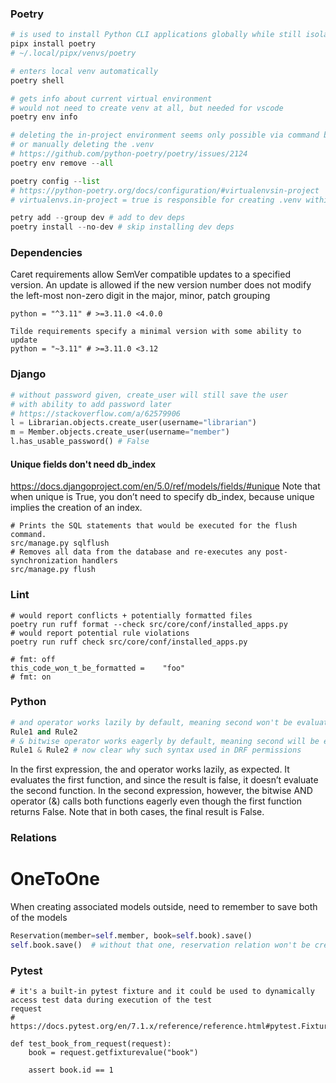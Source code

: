 ### Poetry
```python
# is used to install Python CLI applications globally while still isolating them in virtual environments
pipx install poetry
# ~/.local/pipx/venvs/poetry

# enters local venv automatically
poetry shell

# gets info about current virtual environment
# would not need to create venv at all, but needed for vscode
poetry env info

# deleting the in-project environment seems only possible via command below
# or manually deleting the .venv
# https://github.com/python-poetry/poetry/issues/2124
poetry env remove --all

poetry config --list
# https://python-poetry.org/docs/configuration/#virtualenvsin-project
# virtualenvs.in-project = true is responsible for creating .venv within project root(needed for vscode)

petry add --group dev # add to dev deps
poetry install --no-dev # skip installing dev deps

```


### Dependencies
Caret requirements allow SemVer compatible updates to a specified version.
An update is allowed if the new version number does not modify the
left-most non-zero digit in the major, minor, patch grouping
```shell
python = "^3.11" # >=3.11.0 <4.0.0

Tilde requirements specify a minimal version with some ability to update
python = "~3.11" # >=3.11.0 <3.12
```


### Django
```python
# without password given, create_user will still save the user
# with ability to add password later
# https://stackoverflow.com/a/62579906
l = Librarian.objects.create_user(username="librarian")
m = Member.objects.create_user(username="member")
l.has_usable_password() # False

```

#### Unique fields don't need db_index
https://docs.djangoproject.com/en/5.0/ref/models/fields/#unique
Note that when unique is True, you don’t need to specify db_index,
because unique implies the creation of an index.


```shell
# Prints the SQL statements that would be executed for the flush command.
src/manage.py sqlflush
# Removes all data from the database and re-executes any post-synchronization handlers
src/manage.py flush
```

### Lint

```shell
# would report conflicts + potentially formatted files
poetry run ruff format --check src/core/conf/installed_apps.py
# would report potential rule violations
poetry run ruff check src/core/conf/installed_apps.py

# fmt: off
this_code_won_t_be_formatted =    "foo"
# fmt: on
```


### Python
```python
# and operator works lazily by default, meaning second won't be evaluated if first returns False
Rule1 and Rule2
# & bitwise operator works eagerly by default, meaning second will be evaluated even if first returns False
Rule1 & Rule2 # now clear why such syntax used in DRF permissions
```
In the first expression, the and operator works lazily, as expected. It evaluates the first function, and since the result is false, it doesn’t evaluate the second function. In the second expression, however, the bitwise AND operator (&) calls both functions eagerly even though the first function returns False. Note that in both cases, the final result is False.



### Relations
# OneToOne
When creating associated models outside, need to remember to save both of the models
```python
Reservation(member=self.member, book=self.book).save()
self.book.save()  # without that one, reservation relation won't be created on book instance
```


### Pytest
```shell
# it's a built-in pytest fixture and it could be used to dynamically access test data during execution of the test
request
# https://docs.pytest.org/en/7.1.x/reference/reference.html#pytest.FixtureRequest.getfixturevalue

def test_book_from_request(request):
    book = request.getfixturevalue("book")

    assert book.id == 1
```
